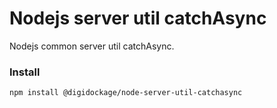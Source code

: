 # Nodejs server util catchAsync
Nodejs common server util catchAsync.

### Install
```
npm install @digidockage/node-server-util-catchasync
```
